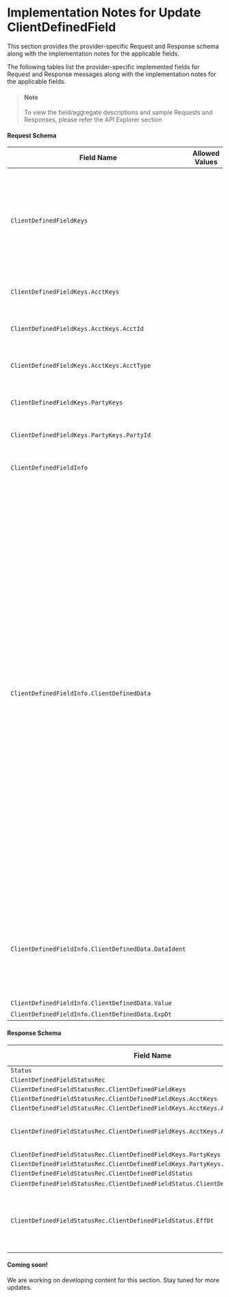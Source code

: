 # Implementation Notes for Update ClientDefinedField
This section provides the provider-specific Request and Response schema along with the implementation notes for the applicable fields.
<!-- 
type: tab 
titles: Premier, Signature, 
-->


The following tables list the provider-specific implemented fields for Request and Response messages along with the implementation notes for the applicable fields. 


<!-- theme: info -->
> #### Note
> 
> To view the field/aggregate descriptions and sample Requests and Responses, please refer the API Explorer section


#### Request Schema
|Field Name|Allowed Values|Implementation Note|
|----|----|----|
|`ClientDefinedFieldKeys`||<br><br>This aggregate include aggregate of either a party keys or an account keys. Only any one of the two aggregate is sent in the request, failing to which would lead to error in the operation.|
|`ClientDefinedFieldKeys.AcctKeys`||This aggregate used to pass account information in the request.|
|`ClientDefinedFieldKeys.AcctKeys.AcctId`||This field is used to modify client defined fields along with AcctType.|
|`ClientDefinedFieldKeys.AcctKeys.AcctType`||This field is used to modify client defined fields along with AcctId.|
|`ClientDefinedFieldKeys.PartyKeys`||This aggregate used to pass party information in the request.|
|`ClientDefinedFieldKeys.PartyKeys.PartyId`||This field is used to modify client defined fields.|
|`ClientDefinedFieldInfo`||This aggregate includes all the client defined fields of the party or account.|
|`ClientDefinedFieldInfo.ClientDefinedData`||This aggregate may repeat many times. In the request there should be one ClientDefinedData aggregate for each client-defined field related to the party or account. <br><br>The modification request will delete a client-defined field from the party or account if this field (currently in use by the party or account) is not included in the modification request.<br><br>The modification request will add a client-defined field to the party or account if the field (not currently in use by the party or account) is included in the modification request<br><br>The modification request will modify a client-defined field of the party or account if the field is currently in use by the party or account. <br><br>Client applications typically perform a ClientDefinedFieldInq prior executing a modification request to obtain the list of all client-defined fields associated to the party or account.|
|`ClientDefinedFieldInfo.ClientDefinedData.DataIdent`||Refers to the Field Code and it has to exist in the Flex Data Specifications in Premier.  The service will issue an error  when more than one ClientDefinedData aggregate is sent with the same DataIdent.|
|`ClientDefinedFieldInfo.ClientDefinedData.Value`||***Required**|
|`ClientDefinedFieldInfo.ClientDefinedData.ExpDt`||It is an optional field.|
#### Response Schema
|Field Name|Allowed Values|Implementation Note|
|----|----|----|
|`Status`|||
|`ClientDefinedFieldStatusRec`|||
|`ClientDefinedFieldStatusRec.ClientDefinedFieldKeys`|||
|`ClientDefinedFieldStatusRec.ClientDefinedFieldKeys.AcctKeys`|||
|`ClientDefinedFieldStatusRec.ClientDefinedFieldKeys.AcctKeys.AcctId`|||
|`ClientDefinedFieldStatusRec.ClientDefinedFieldKeys.AcctKeys.AcctType`|DDA<br>SDA<br>CDA<br>LOAN<br>|  |
|`ClientDefinedFieldStatusRec.ClientDefinedFieldKeys.PartyKeys`|||
|`ClientDefinedFieldStatusRec.ClientDefinedFieldKeys.PartyKeys.PartyId`||  |
|`ClientDefinedFieldStatusRec.ClientDefinedFieldStatus`|||
|`ClientDefinedFieldStatusRec.ClientDefinedFieldStatus.ClientDefinedFieldStatusCode`|Valid| |
|`ClientDefinedFieldStatusRec.ClientDefinedFieldStatus.EffDt`||Effective date and time when the client defined field modification request was serviced.|
<!-- type: tab -->


#### Coming soon!
We are working on developing content for this section. Stay tuned for more updates. 


<!-- type: tab-end -->
